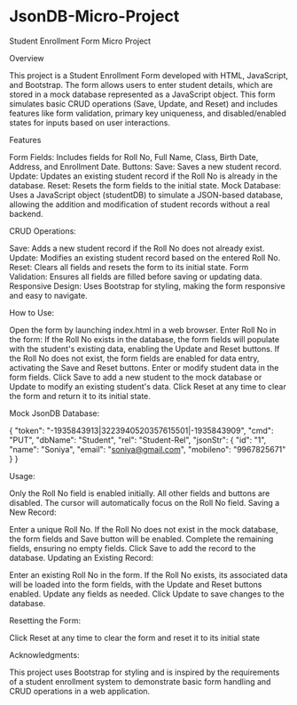 # JsonDB-Micro-Project

Student Enrollment Form Micro Project

Overview

This project is a Student Enrollment Form developed with HTML, JavaScript, and Bootstrap. The form allows users to enter student details, which are stored in a mock database represented as a JavaScript object. This form simulates basic CRUD operations (Save, Update, and Reset) and includes features like form validation, primary key uniqueness, and disabled/enabled states for inputs based on user interactions.

Features

Form Fields: Includes fields for Roll No, Full Name, Class, Birth Date, Address, and Enrollment Date.
Buttons:
Save: Saves a new student record.
Update: Updates an existing student record if the Roll No is already in the database.
Reset: Resets the form fields to the initial state.
Mock Database: Uses a JavaScript object (studentDB) to simulate a JSON-based database, allowing the addition and modification of student records without a real backend.

CRUD Operations:

Save: Adds a new student record if the Roll No does not already exist.
Update: Modifies an existing student record based on the entered Roll No.
Reset: Clears all fields and resets the form to its initial state.
Form Validation: Ensures all fields are filled before saving or updating data.
Responsive Design: Uses Bootstrap for styling, making the form responsive and easy to navigate.

How to Use:

Open the form by launching index.html in a web browser.
Enter Roll No in the form:
If the Roll No exists in the database, the form fields will populate with the student's existing data, enabling the Update and Reset buttons.
If the Roll No does not exist, the form fields are enabled for data entry, activating the Save and Reset buttons.
Enter or modify student data in the form fields.
Click Save to add a new student to the mock database or Update to modify an existing student's data.
Click Reset at any time to clear the form and return it to its initial state.

Mock JsonDB Database:

{
    "token": "-1935843913|3223940520357615501|-1935843909",
    "cmd": "PUT",
    "dbName": "Student",
    "rel": "Student-Rel",
    "jsonStr": {
        "id": "1",
        "name": "Soniya",
        "email": "soniya@gmail.com",
        "mobileno": "9967825671"
    }
}

Usage:

Only the Roll No field is enabled initially. All other fields and buttons are disabled.
The cursor will automatically focus on the Roll No field.
Saving a New Record:

Enter a unique Roll No.
If the Roll No does not exist in the mock database, the form fields and Save button will be enabled.
Complete the remaining fields, ensuring no empty fields.
Click Save to add the record to the database.
Updating an Existing Record:

Enter an existing Roll No in the form.
If the Roll No exists, its associated data will be loaded into the form fields, with the Update and Reset buttons enabled.
Update any fields as needed.
Click Update to save changes to the database.


Resetting the Form:

Click Reset at any time to clear the form and reset it to its initial state

Acknowledgments:

This project uses Bootstrap for styling and is inspired by the requirements of a student enrollment system to demonstrate basic form handling and CRUD operations in a web application.

